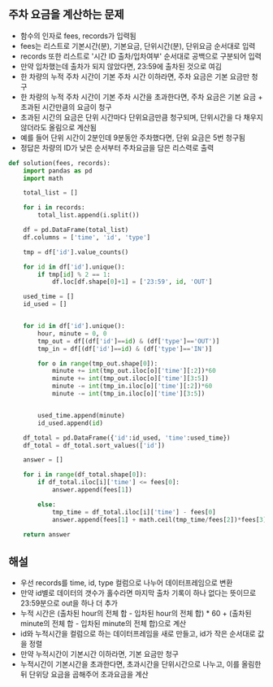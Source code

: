 ## 주차 요금을 계산하는 문제
- 함수의 인자로 fees, records가 입력됨
- fees는 리스트로 기본시간(분), 기본요금, 단위시간(분), 단위요금 순서대로 입력
- records 또한 리스트로 '시간 ID 출차/입차여부' 순서대로 공백으로 구분되어 입력
- 만약 입차했는데 출차가 되지 않았다면, 23:59에 출차된 것으로 여김
- 한 차량의 누적 주차 시간이 기본 주차 시간 이하라면, 주차 요금은 기본 요금만 청구
- 한 차량의 누적 주차 시간이 기본 주차 시간을 초과한다면, 주차 요금은 기본 요금 + 초과된 시간만큼의 요금이 청구
- 초과된 시간의 요금은 단위 시간마다 단위요금만큼 청구되며, 단위시간을 다 채우지 않더라도 올림으로 계산됨
- 예를 들어 단위 시간이 2분인데 9분동안 주차했다면, 단위 요금은 5번 청구됨
- 정답은 차량의 ID가 낮은 순서부터 주차요금을 담은 리스력로 출력

```python
def solution(fees, records):
    import pandas as pd
    import math

    total_list = []

    for i in records:
        total_list.append(i.split())

    df = pd.DataFrame(total_list)
    df.columns = ['time', 'id', 'type']

    tmp = df['id'].value_counts()

    for id in df['id'].unique():
        if tmp[id] % 2 == 1:
            df.loc[df.shape[0]+1] = ['23:59', id, 'OUT']

    used_time = []
    id_used = []


    for id in df['id'].unique():
        hour, minute = 0, 0
        tmp_out = df[(df['id']==id) & (df['type']=='OUT')]
        tmp_in = df[(df['id']==id) & (df['type']=='IN')]

        for o in range(tmp_out.shape[0]):
            minute += int(tmp_out.iloc[o]['time'][:2])*60
            minute += int(tmp_out.iloc[o]['time'][3:5])
            minute -= int(tmp_in.iloc[o]['time'][:2])*60
            minute -= int(tmp_in.iloc[o]['time'][3:5])


        used_time.append(minute)
        id_used.append(id)

    df_total = pd.DataFrame({'id':id_used, 'time':used_time})
    df_total = df_total.sort_values(['id'])

    answer = []

    for i in range(df_total.shape[0]):
        if df_total.iloc[i]['time'] <= fees[0]:
            answer.append(fees[1])

        else:
            tmp_time = df_total.iloc[i]['time'] - fees[0]
            answer.append(fees[1] + math.ceil(tmp_time/fees[2])*fees[3])

    return answer
```

## 해설
- 우선 records를 time, id, type 컬럼으로 나누어 데이터프레임으로 변환
- 만약 id별로 데이터의 갯수가 홀수라면 마지막 출차 기록이 하나 없다는 뜻이므로 23:59분으로 out을 하나 더 추가
- 누적 시간은 (출차된 hour의 전체 합 - 입차된 hour의 전체 합) * 60 + (출차된 minute의 전체 합 - 입차된 minute의 전체 합)으로 계산
- id와 누적시간을 컬럼으로 하는 데이터프레임을 새로 만들고, id가 작은 순서대로 값을 정렬
- 만약 누적시간이 기본시간 이하라면, 기본 요금만 청구
- 누적시간이 기본시간을 초과한다면, 초과시간을 단위시간으로 나누고, 이를 올림한 뒤 단위당 요금을 곱해주어 초과요금을 계산
